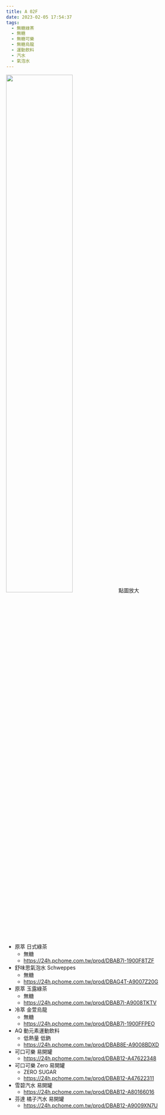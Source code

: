 ```yaml
---
title: A 02F
date: 2023-02-05 17:54:37
tags:
  - 無糖綠茶
  - 無糖
  - 無糖可樂
  - 無糖烏龍
  - 運動飲料
  - 汽水
  - 氣泡水
---
```

<img src="/img/A02F.jpg" width="60%">
點圖放大

- 原萃 日式綠茶
  - 無糖
  - https://24h.pchome.com.tw/prod/DBAB7I-1900F8TZF
- 舒味思氣泡水 Schweppes
  - 無糖
  - https://24h.pchome.com.tw/prod/DBAG4T-A9007Z20G
- 原萃 玉露綠茶
  - 無糖
  - https://24h.pchome.com.tw/prod/DBAB7I-A9008TKTV
- 冷萃 金萱烏龍
  - 無糖
  - https://24h.pchome.com.tw/prod/DBAB7I-1900FFPEO
- AQ 動元素運動飲料
  - 低熱量 低鈉
  - https://24h.pchome.com.tw/prod/DBAB8E-A9008BDXD
- 可口可樂 易開罐
  - https://24h.pchome.com.tw/prod/DBAB12-A47622348
- 可口可樂 Zero 易開罐
  - ZERO SUGAR
  - https://24h.pchome.com.tw/prod/DBAB12-A47622311
- 雪碧汽水 易開罐
  - https://24h.pchome.com.tw/prod/DBAB12-A80166016
- 芬達 橘子汽水 易開罐
  - https://24h.pchome.com.tw/prod/DBAB12-A9009XN7U